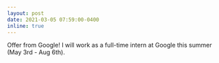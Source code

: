 ```yaml
---
layout: post
date: 2021-03-05 07:59:00-0400
inline: true
---
```


Offer from Google! I will work as a full-time intern at Google this summer (May 3rd - Aug 6th).
